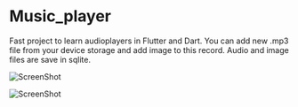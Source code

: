# Music_player

Fast project to learn audioplayers in Flutter and Dart. 
You can add new .mp3 file from your device storage and add image to this record. 
Audio and image files are save in sqlite.

![ScreenShot](https://github.com/IgnacyMermer2003/Music_player/blob/master/assets/Screenshot1.png)


![ScreenShot](https://github.com/IgnacyMermer2003/Music_player/blob/master/assets/Screenshot2.png)
